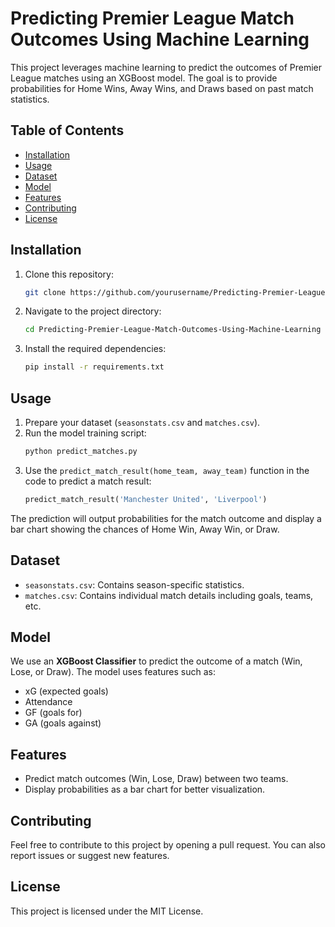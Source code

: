 # Predicting Premier League Match Outcomes Using Machine Learning

This project leverages machine learning to predict the outcomes of Premier League matches using an XGBoost model. The goal is to provide probabilities for Home Wins, Away Wins, and Draws based on past match statistics.

## Table of Contents

- [Installation](#installation)
- [Usage](#usage)
- [Dataset](#dataset)
- [Model](#model)
- [Features](#features)
- [Contributing](#contributing)
- [License](#license)

## Installation

1. Clone this repository:
    ```bash
    git clone https://github.com/yourusername/Predicting-Premier-League-Match-Outcomes-Using-Machine-Learning.git
    ```

2. Navigate to the project directory:
    ```bash
    cd Predicting-Premier-League-Match-Outcomes-Using-Machine-Learning
    ```

3. Install the required dependencies:
    ```bash
    pip install -r requirements.txt
    ```

## Usage

1. Prepare your dataset (`seasonstats.csv` and `matches.csv`).
2. Run the model training script:
    ```bash
    python predict_matches.py
    ```
3. Use the `predict_match_result(home_team, away_team)` function in the code to predict a match result:
    ```python
    predict_match_result('Manchester United', 'Liverpool')
    ```

The prediction will output probabilities for the match outcome and display a bar chart showing the chances of Home Win, Away Win, or Draw.

## Dataset

- `seasonstats.csv`: Contains season-specific statistics.
- `matches.csv`: Contains individual match details including goals, teams, etc.

## Model

We use an **XGBoost Classifier** to predict the outcome of a match (Win, Lose, or Draw). The model uses features such as:

- xG (expected goals)
- Attendance
- GF (goals for)
- GA (goals against)

## Features

- Predict match outcomes (Win, Lose, Draw) between two teams.
- Display probabilities as a bar chart for better visualization.
  
## Contributing

Feel free to contribute to this project by opening a pull request. You can also report issues or suggest new features.

## License

This project is licensed under the MIT License.
